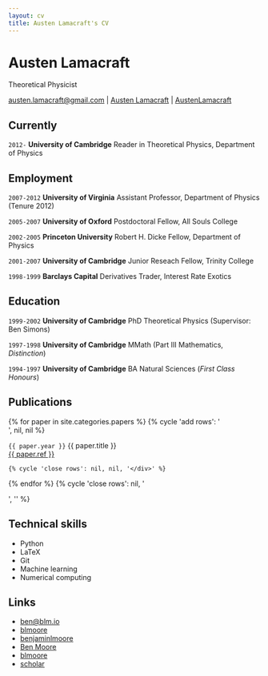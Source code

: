 ```yaml
---
layout: cv
title: Austen Lamacraft's CV
---
```



# Austen Lamacraft
Theoretical Physicist


<div id="webaddress">
<i class="fa fa-envelope fa-2x"></i> <a href="mailto:austen.lamacraft@gmail.com">austen.lamacraft@gmail.com</a>
|
<i class="ai ai-google-scholar-square ai-2x"></i><a href="https://scholar.google.co.uk/citations?user=ERR4TF0AAAAJ&hl=en">Austen Lamacraft</a>
|
<i class="fa fa-github fa-2x"></i> <a href="https://github.com/AustenLamacraft">AustenLamacraft</a>
</div>

## Currently

`2012-`
__University of Cambridge__ Reader in Theoretical Physics, Department of Physics

## Employment

`2007-2012`
__University of Virginia__ Assistant Professor, Department of Physics (Tenure 2012)

`2005-2007`
__University of Oxford__ Postdoctoral Fellow, All Souls College

`2002-2005`
__Princeton University__ Robert H. Dicke Fellow, Department of Physics

`2001-2007`
__University of Cambridge__ Junior Reseach Fellow, Trinity College

`1998-1999`
__Barclays Capital__ Derivatives Trader, Interest Rate Exotics

## Education

`1999-2002`
__University of Cambridge__ PhD Theoretical Physics (Supervisor: Ben Simons)

`1997-1998`
__University of Cambridge__ MMath (Part III Mathematics, _Distinction_)

`1994-1997`
__University of Cambridge__ BA Natural Sciences (_First Class Honours_)


## Publications

<section>
{% for paper in site.categories.papers %}
    {% cycle 'add rows': '<div class="row">', nil, nil %}
      <p><code class="highlighter-rouge">{{ paper.year }}</code>
      {{ paper.title }}
      <br />
      <a class="off" href="http://dx.doi.org/{{ paper.doi }}">{{ paper.ref }}</a></p>
			<div class="bigspacer"></div>
			<div class="spacer"></div>

    {% cycle 'close rows': nil, nil, '</div>' %}
{% endfor %}
{% cycle 'close rows': nil, '</div>', '</div>' %}
</section>


## Technical skills

* Python
* LaTeX
* Git
* Machine learning
* Numerical computing


## Links

* <i class="fa fa-envelope"></i> <a href="mailto:ben@blm.io">ben@blm.io</a><br />
* <i class="fa fa-github"></i> <a href="http://github.com/blmoore">blmoore</a><br />
*  <i class="fa fa-twitter"></i> <a href="http://twitter.com/benjaminlmoore">benjaminlmoore</a><br />
*  <i class="fa fa-wikipedia"></i> <a href="https://en.wikipedia.org/wiki/User:Ben_Moore">Ben Moore</a><br />
*  <i class="fa fa-stack-overflow"></i> <a href="http://stackoverflow.com/users/1274516/blmoore">blmoore</a>
* <i class="fa fa-google"></i> <a href="http://scholar.google.com/citations?user=YMxsGpsAAAAJ">scholar</a>

